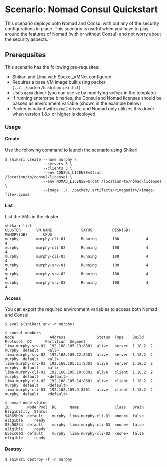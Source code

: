 # Scenario: Nomad Consul Quickstart

This scenario deploys both Nomad and Consul with out any of the security configurations in place. This scenario is useful when you have to play around the features of Nomad (with or without Consul) and not worry about the security aspects. 

## Prerequsites

This scenario has the following pre-requsites:

* Shikari and Lima with Socket_VMNet configured
* Requires a base VM image built using packer (`../../packer/hashibox.pkr.hcl`)
* Uses `qemu` driver (you can use `vz` by modifying `vmType` in the template)
* If running enterprise binaries, the Consul and Nomad licenses should be passed as environment variable (shown in the example below)
* Packer is baked with `exec2` driver, and Nomad only utilizes this driver when version 1.8.x or higher is deployed.

### Usage

#### Create

Use the following command to launch the scenario using Shikari.

```
$ shikari create --name murphy \
                 --servers 3 \
                 --clients 3 \
                 --env CONSUL_LICENSE=$(cat /location/to/consul/license) \
                 --env NOMAD_LICENSE=$(cat /location/to/nomad/license) \
                 --image ../../packer/.artifacts/<imagedir>/<image-file>.qcow2
```

#### List

List the VMs in the cluster

```
shikari list
CLUSTER       VM NAME             SATUS         DISK(GB)       MEMORY(GB)       CPUS
murphy        murphy-cli-01       Running       100            4                4
murphy        murphy-cli-02       Running       100            4                4
murphy        murphy-cli-03       Running       100            4                4
murphy        murphy-srv-01       Running       100            4                4
murphy        murphy-srv-02       Running       100            4                4
murphy        murphy-srv-03       Running       100            4                4
```

#### Access

You can export the required environment variables to access both Nomad and Consul

```
$ eval $(shikari env -n murphy)

$ consul members
Node                Address              Status  Type    Build   Protocol  DC      Partition  Segment
lima-murphy-srv-01  192.168.105.13:8301  alive   server  1.18.2  2         murphy  default    <all>
lima-murphy-srv-02  192.168.105.12:8301  alive   server  1.18.2  2         murphy  default    <all>
lima-murphy-srv-03  192.168.105.11:8301  alive   server  1.18.2  2         murphy  default    <all>
lima-murphy-cli-01  192.168.105.10:8301  alive   client  1.18.2  2         murphy  default    <default>
lima-murphy-cli-02  192.168.105.14:8301  alive   client  1.18.2  2         murphy  default    <default>
lima-murphy-cli-03  192.168.105.9:8301   alive   client  1.18.2  2         murphy  default    <default>

$ nomad node status
ID        Node Pool  DC      Name                Class   Drain  Eligibility  Status
94665b9b  default    murphy  lima-murphy-cli-01  <none>  false  eligible     ready
83c90834  default    murphy  lima-murphy-cli-03  <none>  false  eligible     ready
65ecc0ed  default    murphy  lima-murphy-cli-02  <none>  false  eligible     ready
```

#### Destroy

```
$ shikari destroy -f -n murphy
```
